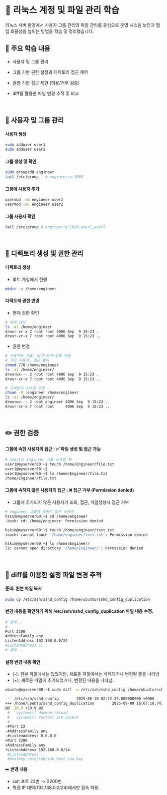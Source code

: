 # 🐧 리눅스 계정 및 파일 관리 학습

리눅스 서버 환경에서 사용자·그룹 관리와 파일 관리를 중심으로 운영 시스템 보안과 협업 효율성을 높이는 방법을 학습 및 정리했습니다.

## 📌 주요 학습 내용

- 사용자 및 그룹 관리

- 그룹 기반 권한 설정과 디렉토리 접근 제어

- 권한 기반 접근 제한 (허용/거부 검증)

- diff를 활용한 파일 변경 추적 및 비교

<br>

## 👥 사용자 및 그룹 관리
#### 사용자 생성
```bash
sudo adduser user1
sudo adduser user2
```

#### 그룹 생성 및 확인
```bash
sudo groupadd engineer
tail /etc/group   # engineer:x:1005
```

#### 그룹에 사용자 추가
```bash
usermod -aG engineer user1
usermod -aG engineer user2
```

#### 그룹 사용자 확인
```bash
tail /etc/group # engineer:x:1026:user1,user2
```
<br>

## 📂 디렉토리 생성 및 권한 관리
#### 디렉토리 생성
- 루트 계정에서 진행

```bash
mkdir -p /home/engineer
```

#### 디렉토리 권한 변경
- 현재 권한 확인
```bash
# 현재 권한
ls -al /home/engineer
drwxr-xr-x 2 root root 4096 Sep  9 15:23 .
drwxr-xr-x 7 root root 4096 Sep  9 15:23 ..
```

- 권한 변경
```bash
# 사용자와 그룹: 읽기/쓰기/실행 허용
# 기타 사용자: 접근 불가
chmod 770 /home/engineer
ls -al /home/engineer/
drwxrwx--- 2 root root 4096 Sep  9 15:23 .
drwxr-xr-x 7 root root 4096 Sep  9 15:23 ..

# 디렉토리 소유권 변경
chown -R :engineer /home/engineer
ls -al /home/engineer/
drwxrwx--- 2 root engineer 4096 Sep  9 15:23 .
drwxr-xr-x 7 root root     4096 Sep  9 15:23 ..
```
<br>

## ✏️ 권한 검증
#### 그룹에 속한 사용자의 접근 : ✅ 파일 생성 및 접근 가능
```bash
# user1이 engineer 그룹 소속일 때
user1@myserver00:~$ touch /home/Engineer/file.txt
user1@myserver00:~$
user1@myserver00:~$ ls /home/Engineer/file.txt
/home/Engineer/file.txt
```
#### 그룹에 속하지 않은 사용자의 접근 : ❌ 접근 거부 (Permission denied)
- 그룹에 추가되지 않은 사용자가  조회, 접근, 파일생성시 접근 거부
```bash
# engineer 그룹에 속하지 않은 사용자
hskim@myserver00:~$ cd /home/engineer
-bash: cd: /home/engineer: Permission denied

hskim@myserver00:~$ touch /home/engineer/test.txt
touch: cannot touch '/home/engineer/test.txt': Permission denied

hskim@myserver00:~$ ls /home/Engineer/
ls: cannot open directory '/home/Engineer/': Permission denied
```
<br>

## 🎯 diff를 이용한 설정 파일 변경 추적

#### 준비: 원본 파일 복사
```bash
sudo cp /etc/ssh/sshd_config /home/ubuntu/sshd_config_duplication

```
#### 변경 내용을 확인하기 위해 /etc/ssh/sshd_config_duplication 파일 내용 수정.

```bash
# 생략...
#
Port 2200
AddressFamily any
ListenAddress 192.168.0.0/24
#ListenAddress ::
# 생략...

```
#### 설정 변경 내용 확인
- (-): 원본 파일에서는 있었지만, 새로운 파일에서는 삭제되거나 변경된 줄을 나타냄
- (+): 새로운 파일에 추가되었거나, 변경된 내용을 나타냄.

```bash
ubuntu@myserver00:~$ sudo diff -u /etc/ssh/sshd_config /home/ubuntu/sshd_config_duplication

--- /etc/ssh/sshd_config        2025-06-10 02:22:39.000000000 +0900
+++ /home/ubuntu/sshd_config_duplication        2025-09-09 16:07:18.743332930 +0900
@@ -20,9 +20,9 @@
 #   systemctl daemon-reload
 #   systemctl restart ssh.socket
 #
-#Port 22
-#AddressFamily any
-#ListenAddress 0.0.0.0
+Port 2200
+AddressFamily any
+ListenAddress 192.168.0.0/24
 #ListenAddress ::
 #HostKey /etc/ssh/ssh_host_rsa_key

```

➡️ **변경 내용**
 - ssh 포트 22번 -> 2200번
 - 특정 IP 대역(192.168.0.0/24)에서만 접속 허용.

